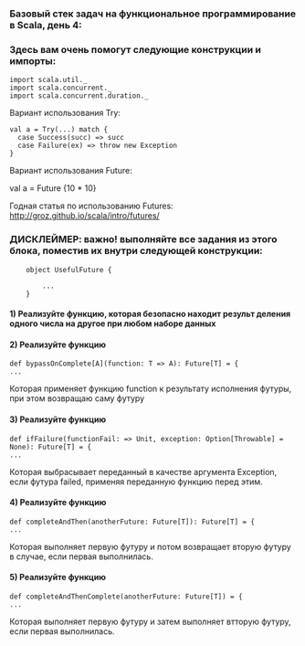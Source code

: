 ### Базовый стек задач на функциональное программирование в Scala, день 4:

### Здесь вам очень помогут следующие конструкции и импорты:

    import scala.util._
    import scala.concurrent._
    import scala.concurrent.duration._
    
Вариант использования Try:
    
    val a = Try(...) match {
      case Success(succ) => succ
      case Failure(ex) => throw new Exception
    }
    
Вариант использования Future:

  val a = Future {10 * 10}
  
Годная статья по использованию Futures: http://groz.github.io/scala/intro/futures/
  
### ДИСКЛЕЙМЕР: важно! выполняйте все задания из этого блока, поместив их внутри следующей конструкции:

        object UsefulFuture {
        
            ...
        }

#### 1) Реализуйте функцию, которая безопасно находит результ деления одного числа на другое при любом наборе данных


        
#### 2) Реализуйте функцию 
    def bypassOnComplete[A](function: T => A): Future[T] = {
    ...
    
Которая применяет функцию function к результату исполнения футуры, при этом возвращаю саму футуру


#### 3) Реализуйте функцию 
    def ifFailure(functionFail: => Unit, exception: Option[Throwable] = None): Future[T] = {
    ...
    
Которая выбрасывает переданный в качестве аргумента Exception, если футура failed, применяя переданную функцию перед этим.

#### 4) Реализуйте функцию
    def completeAndThen(anotherFuture: Future[T]): Future[T] = {
    ...
    
Которая выполняет первую футуру и потом возвращает вторую футуру в случае, если первая выполнилась.

#### 5) Реализуйте функцию
    def completeAndThenComplete(anotherFuture: Future[T]) = {
    ...
    
Которая выполняет первую футуру и затем выполняет втторую футуру, если первая выполнилась.
